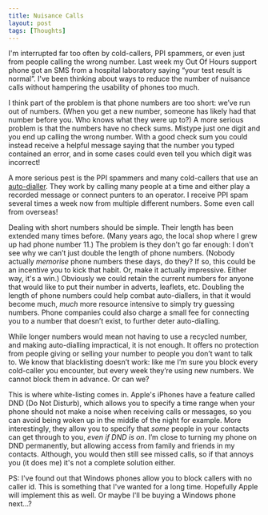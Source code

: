 ```yaml
---
title: Nuisance Calls
layout: post
tags: [Thoughts]
---
```


I'm interrupted far too often by cold-callers, PPI spammers, or even
just from people calling the wrong number. Last week my Out Of Hours
support phone got an SMS from a hospital laboratory saying “your test
result is normal”. I've been thinking about ways to reduce the number
of nuisance calls without hampering the usability of phones too much.

I think part of the problem is that phone numbers are too short: we’ve
run out of numbers. (When you get a new number, someone has likely had
that number before you. Who knows what they were up to?) A more
serious problem is that the numbers have no check sums. Mistype just
one digit and you end up calling the wrong number. With a good
check sum you could instead receive a helpful message saying that the
number you typed contained an error, and in some cases could even tell
you which digit was incorrect!

A more serious pest is the PPI spammers and many cold-callers that use
an [auto-dialler](http://en.wikipedia.org/wiki/Auto_dialer). They work
by calling many people at a time and either play a recorded message or
connect punters to an operator. I receive PPI spam several times a
week now from multiple different numbers. Some even call from
overseas!

Dealing with short numbers should be simple. Their length has been
extended many times before. (Many years ago, the local shop where I
grew up had phone number 11.) The problem is they don't go far enough:
I don't see why we can’t just double the length of phone numbers.
(Nobody actually *memorise* phone numbers these days, do they? If so,
this could be an incentive you to kick that habit. Or, make it actually
impressive. Either way, it's a win.) Obviously we could retain the
current numbers for anyone that would like to put their number in
adverts, leaflets, etc. Doubling the length of phone numbers could
help combat auto-diallers, in that it would become much, *much* more
resource intensive to simply try guessing numbers. Phone companies
could also charge a small fee for connecting you to a number that
doesn’t exist, to further deter auto-dialling.

While longer numbers would mean not having to use a recycled number,
and making auto-dialling impractical, it is not enough. It offers no
protection from people giving or selling your number to people you
don’t want to talk to. We know that blacklisting doesn’t work: like me
I’m sure you block every cold-caller you encounter, but every week
they’re using new numbers. We cannot block them in advance. Or can we?

This is where white-listing comes in. Apple's iPhones have a feature
called DND (Do Not Disturb), which allows you to specify a time range
when your phone should not make a noise when receiving calls or
messages, so you can avoid being woken up in the middle of the night
for example. More interestingly, they allow you to specify that *some*
people in your contacts can get through to you, *even if DND is on*.
I’m close to turning my phone on DND permanently, but allowing access
from family and friends in my contacts. Although, you would then still
see missed calls, so if that annoys you (it does me) it's not a
complete solution either.

PS: I've found out that Windows phones allow you to block callers with
no caller id. This is something that I've wanted for a long time.
Hopefully Apple will implement this as well. Or maybe I'll be buying a
Windows phone next...?
